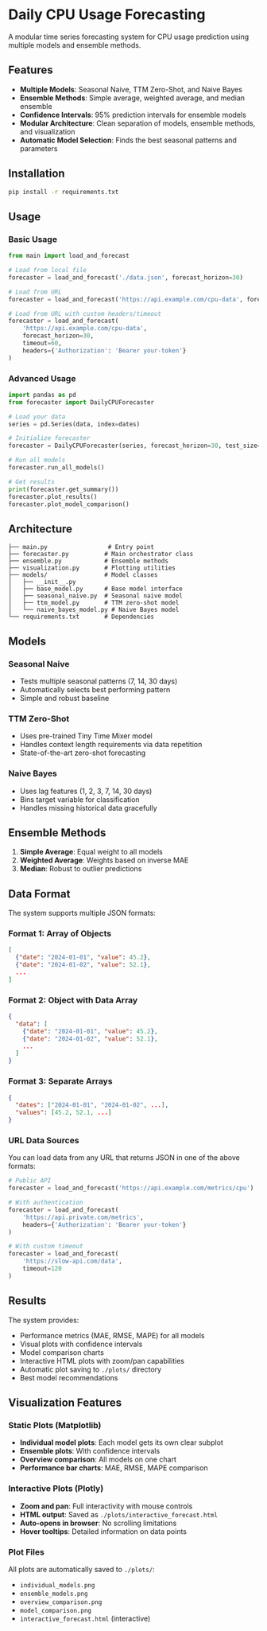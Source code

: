 # Daily CPU Usage Forecasting

A modular time series forecasting system for CPU usage prediction using multiple models and ensemble methods.

## Features

- **Multiple Models**: Seasonal Naive, TTM Zero-Shot, and Naive Bayes
- **Ensemble Methods**: Simple average, weighted average, and median ensemble
- **Confidence Intervals**: 95% prediction intervals for ensemble models
- **Modular Architecture**: Clean separation of models, ensemble methods, and visualization
- **Automatic Model Selection**: Finds the best seasonal patterns and parameters

## Installation

```bash
pip install -r requirements.txt
```

## Usage

### Basic Usage

```python
from main import load_and_forecast

# Load from local file
forecaster = load_and_forecast('./data.json', forecast_horizon=30)

# Load from URL
forecaster = load_and_forecast('https://api.example.com/cpu-data', forecast_horizon=30)

# Load from URL with custom headers/timeout
forecaster = load_and_forecast(
    'https://api.example.com/cpu-data',
    forecast_horizon=30,
    timeout=60,
    headers={'Authorization': 'Bearer your-token'}
)
```

### Advanced Usage

```python
import pandas as pd
from forecaster import DailyCPUForecaster

# Load your data
series = pd.Series(data, index=dates)

# Initialize forecaster
forecaster = DailyCPUForecaster(series, forecast_horizon=30, test_size=14)

# Run all models
forecaster.run_all_models()

# Get results
print(forecaster.get_summary())
forecaster.plot_results()
forecaster.plot_model_comparison()
```

## Architecture

```
├── main.py                 # Entry point
├── forecaster.py          # Main orchestrator class
├── ensemble.py            # Ensemble methods
├── visualization.py       # Plotting utilities
├── models/                # Model classes
│   ├── __init__.py
│   ├── base_model.py      # Base model interface
│   ├── seasonal_naive.py  # Seasonal naive model
│   ├── ttm_model.py       # TTM zero-shot model
│   └── naive_bayes_model.py # Naive Bayes model
└── requirements.txt       # Dependencies
```

## Models

### Seasonal Naive
- Tests multiple seasonal patterns (7, 14, 30 days)
- Automatically selects best performing pattern
- Simple and robust baseline

### TTM Zero-Shot
- Uses pre-trained Tiny Time Mixer model
- Handles context length requirements via data repetition
- State-of-the-art zero-shot forecasting

### Naive Bayes
- Uses lag features (1, 2, 3, 7, 14, 30 days)
- Bins target variable for classification
- Handles missing historical data gracefully

## Ensemble Methods

1. **Simple Average**: Equal weight to all models
2. **Weighted Average**: Weights based on inverse MAE
3. **Median**: Robust to outlier predictions

## Data Format

The system supports multiple JSON formats:

### Format 1: Array of Objects
```json
[
  {"date": "2024-01-01", "value": 45.2},
  {"date": "2024-01-02", "value": 52.1},
  ...
]
```

### Format 2: Object with Data Array
```json
{
  "data": [
    {"date": "2024-01-01", "value": 45.2},
    {"date": "2024-01-02", "value": 52.1},
    ...
  ]
}
```

### Format 3: Separate Arrays
```json
{
  "dates": ["2024-01-01", "2024-01-02", ...],
  "values": [45.2, 52.1, ...]
}
```

### URL Data Sources

You can load data from any URL that returns JSON in one of the above formats:

```python
# Public API
forecaster = load_and_forecast('https://api.example.com/metrics/cpu')

# With authentication
forecaster = load_and_forecast(
    'https://api.private.com/metrics',
    headers={'Authorization': 'Bearer your-token'}
)

# With custom timeout
forecaster = load_and_forecast(
    'https://slow-api.com/data',
    timeout=120
)
```

## Results

The system provides:
- Performance metrics (MAE, RMSE, MAPE) for all models
- Visual plots with confidence intervals
- Model comparison charts
- Interactive HTML plots with zoom/pan capabilities
- Automatic plot saving to `./plots/` directory
- Best model recommendations

## Visualization Features

### Static Plots (Matplotlib)
- **Individual model plots**: Each model gets its own clear subplot
- **Ensemble plots**: With confidence intervals
- **Overview comparison**: All models on one chart
- **Performance bar charts**: MAE, RMSE, MAPE comparison

### Interactive Plots (Plotly)
- **Zoom and pan**: Full interactivity with mouse controls
- **HTML output**: Saved as `./plots/interactive_forecast.html`
- **Auto-opens in browser**: No scrolling limitations
- **Hover tooltips**: Detailed information on data points

### Plot Files
All plots are automatically saved to `./plots/`:
- `individual_models.png`
- `ensemble_models.png`
- `overview_comparison.png`
- `model_comparison.png`
- `interactive_forecast.html` (interactive)